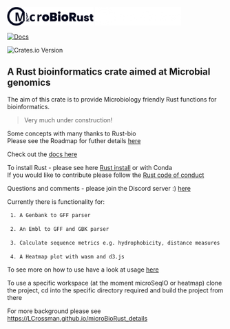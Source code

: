 <img src="assets/MICROBIO B.svg#gh-light-mode-only" alt="microBioRust logo light mode" width="200">
<img src="assets/BIO W.png#gh-dark-mode-only" alt="microBioRust logo dark mode" width="200">

[![Docs](https://img.shields.io/badge/docs-mkdocs-blue.svg)](https://lcrossman.github.io/microBioRust/)

![Crates.io Version](https://img.shields.io/crates/v/microBioRust?style=flat&link=https%3A%2F%2Fcrates.io%2Fcrates%2FmicroBioRust)


## A Rust bioinformatics crate aimed at Microbial genomics<br>

The aim of this crate is to provide Microbiology friendly Rust functions for bioinformatics.<br>

> Very much under construction!<br>

Some concepts with many thanks to Rust-bio<br>
Please see the Roadmap for futher details [here](ROADMAP.md)

Check out the [docs here](https://microBioRust.github.io/microBioRust)

To install Rust - please see here [Rust install](https://www.rust-lang.org/tools/install) or with Conda<br>
If you would like to contribute please follow the [Rust code of conduct](https://www.rust-lang.org/policies/code-of-conduct)

Questions and comments - please join the Discord server :) [here](https://discord.gg/xP2ngwTttz)


Currently there is functionality for:<br>
````
 1. A Genbank to GFF parser

 2. An Embl to GFF and GBK parser

 3. Calculate sequence metrics e.g. hydrophobicity, distance measures

 4. A Heatmap plot with wasm and d3.js

````

To see more on how to use have a look at usage [here](docs/usage.md)

To use a specific workspace (at the moment microSeqIO or heatmap) clone the project, cd into the specific directory required and build the project from there

For more background please see <https://LCrossman.github.io/microBioRust_details>
